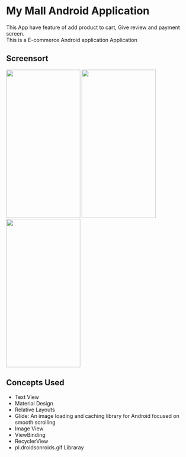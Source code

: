 # My Mall Android Application 
This App have feature of add product to cart, Give review and payment screen.<br>
This is a E-commerce Android application Application <br>

## Screensort
<img src="https://user-images.githubusercontent.com/69913088/95423825-5a82d980-095f-11eb-949b-5511600b77a2.jpg" width="200" height="400" /> 
<img src="https://user-images.githubusercontent.com/69913088/95423792-4f2fae00-095f-11eb-9d4a-cbaa5d795aad.jpg" width="200" height="400" />  
<img src="https://user-images.githubusercontent.com/69913088/95423755-40e19200-095f-11eb-92f6-406f58076c1d.jpg" width="200" height="400" /> 

## Concepts Used
- Text View 
- Material Design 
- Relative Layouts 
- Glide: An image loading and caching library for Android focused on smooth scrolling 
- Image View 
- ViewBinding 
- RecyclerView 
- pl.droidsonroids.gif Libraray
